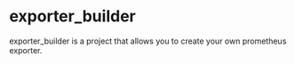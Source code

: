 # exporter_builder
exporter_builder is a project that allows you to create your own prometheus exporter.
